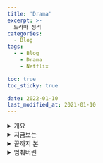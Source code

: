 ```yaml
---
title: 'Drama'
excerpt: >-
  드라마 정리
categories:
  - Blog
tags:
  - - Blog
    - Drama
    - Netflix

toc: true
toc_sticky: true

date: 2022-01-10
last_modified_at: 2021-01-10
---
```



<details>
<summary> 개요 </summary>


<div markdown="1">

# Drama
```
재미있는 드라마 정리를 하다.[2021년 이전에 본 드라마는 제외]
예전것도 재미있다고 다시 보기 하는중이나 
너무 옛것은 봐도 트렌드에 안맞는지 재미가 없다.
먼가 예측하지 못한 전개나 루즈함은 다시보기를 멈추게 한다.
```
</div>
</details>

<details>
<summary> 지금보는 </summary>

<div markdown="2">

## 지금 보는 Drama  

```
악의 마음을 읽는 자들[6] ★★★★★
트레이서[임시완,고아성][8] ★★

(외)오자크(2부 4) ★★★★

```
</div>
</details>


<details>
<summary> 끝까지 본 </summary>

<div markdown="3">

## 끝까지 본 Drama 

```
그해 우리는[최우식,김다미] ★★★★★
지옥[유아인,김신록] ★★★★★
낮과밤[남궁민] ★★★
불가살[16] ★★
배드앤 크레이지[12] ★★
```

</div>
</details>

<details>
<summary> 멈춰버린  </summary>

## 보는거 잠시 멈춰버린 Drama

```
꽃파당 [공승연 ][13] ★★
한번다녀왔습니다.[64] ★★
라이프온마스 [정경호 ,박성웅, 고아성,오대환,노종현 : 14] ★★★★ 
신사와 아가씨 [지현우, 이세희 : 3] ★
```
</div>
</details>

